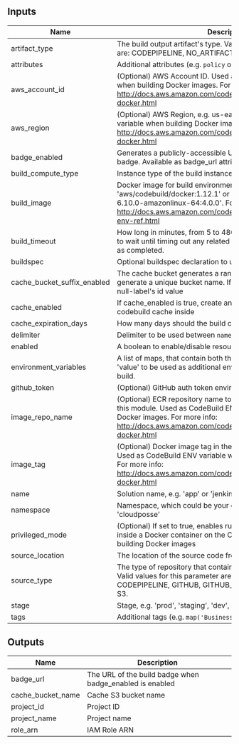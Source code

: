 ## Inputs

| Name | Description | Type | Default | Required |
|------|-------------|:----:|:-----:|:-----:|
| artifact_type | The build output artifact's type. Valid values for this parameter are: CODEPIPELINE, NO_ARTIFACTS or S3. | string | `CODEPIPELINE` | no |
| attributes | Additional attributes (e.g. `policy` or `role`) | list | `<list>` | no |
| aws_account_id | (Optional) AWS Account ID. Used as CodeBuild ENV variable when building Docker images. For more info: http://docs.aws.amazon.com/codebuild/latest/userguide/sample-docker.html | string | `` | no |
| aws_region | (Optional) AWS Region, e.g. us-east-1. Used as CodeBuild ENV variable when building Docker images. For more info: http://docs.aws.amazon.com/codebuild/latest/userguide/sample-docker.html | string | `` | no |
| badge_enabled | Generates a publicly-accessible URL for the projects build badge. Available as badge_url attribute when enabled. | string | `true` | no |
| build_compute_type | Instance type of the build instance | string | `BUILD_GENERAL1_SMALL` | no |
| build_image | Docker image for build environment, e.g. 'aws/codebuild/docker:1.12.1' or 'aws/codebuild/eb-nodejs-6.10.0-amazonlinux-64:4.0.0'. For more info: http://docs.aws.amazon.com/codebuild/latest/userguide/build-env-ref.html | string | `aws/codebuild/docker:1.12.1` | no |
| build_timeout | How long in minutes, from 5 to 480 (8 hours), for AWS CodeBuild to wait until timing out any related build that does not get marked as completed. | string | `60` | no |
| buildspec | Optional buildspec declaration to use for building the project | string | `` | no |
| cache_bucket_suffix_enabled | The cache bucket generates a random 13 character string to generate a unique bucket name. If set to false it uses terraform-null-label's id value | string | `true` | no |
| cache_enabled | If cache_enabled is true, create an S3 bucket for storing codebuild cache inside | string | `true` | no |
| cache_expiration_days | How many days should the build cache be kept | string | `7` | no |
| delimiter | Delimiter to be used between `name`, `namespace`, `stage`, etc. | string | `-` | no |
| enabled | A boolean to enable/disable resource creation | string | `true` | no |
| environment_variables | A list of maps, that contain both the key 'name' and the key 'value' to be used as additional environment variables for the build. | list | `<list>` | no |
| github_token | (Optional) GitHub auth token environment variable (`GITHUB_TOKEN`) | string | `` | no |
| image_repo_name | (Optional) ECR repository name to store the Docker image built by this module. Used as CodeBuild ENV variable when building Docker images. For more info: http://docs.aws.amazon.com/codebuild/latest/userguide/sample-docker.html | string | `UNSET` | no |
| image_tag | (Optional) Docker image tag in the ECR repository, e.g. 'latest'. Used as CodeBuild ENV variable when building Docker images. For more info: http://docs.aws.amazon.com/codebuild/latest/userguide/sample-docker.html | string | `latest` | no |
| name | Solution name, e.g. 'app' or 'jenkins' | string | `codebuild` | no |
| namespace | Namespace, which could be your organization name, e.g. 'cp' or 'cloudposse' | string | `global` | no |
| privileged_mode | (Optional) If set to true, enables running the Docker daemon inside a Docker container on the CodeBuild instance. Used when building Docker images | string | `false` | no |
| source_location | The location of the source code from git or s3. | string | `` | no |
| source_type | The type of repository that contains the source code to be built. Valid values for this parameter are: CODECOMMIT, CODEPIPELINE, GITHUB, GITHUB_ENTERPRISE, BITBUCKET or S3. | string | `CODEPIPELINE` | no |
| stage | Stage, e.g. 'prod', 'staging', 'dev', or 'test' | string | `default` | no |
| tags | Additional tags (e.g. `map('BusinessUnit', 'XYZ')` | map | `<map>` | no |

## Outputs

| Name | Description |
|------|-------------|
| badge_url | The URL of the build badge when badge_enabled is enabled |
| cache_bucket_name | Cache S3 bucket name |
| project_id | Project ID |
| project_name | Project name |
| role_arn | IAM Role ARN |

